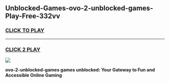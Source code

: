 
## Unblocked-Games-ovo-2-unblocked-games-Play-Free-332vv
<h3>
<a href="https://premium76.site?title=ovo-2-unblocked-games&ref=22A">CLICK TO PLAY</a></h3>
<hr>

<h3>
<a href="https://premium76.site?title=ovo-2-unblocked-games&ref=22A">CLICK 2 PLAY</a>
  
</h3>

<a href="https://premium76.site?title=ovo-2-unblocked-games&ref=22A"><img src="https://clearcache.store/games.png"></a>


**ovo-2-unblocked-games games unblocked: Your Gateway to Fun and Accessible Online Gaming**
